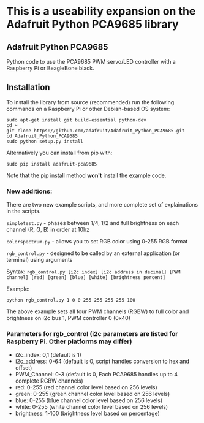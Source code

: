 # This is a useability expansion on the Adafruit Python PCA9685 library
## Adafruit Python PCA9685
Python code to use the PCA9685 PWM servo/LED controller with a Raspberry Pi or BeagleBone black.

## Installation

To install the library from source (recommended) run the following commands on a Raspberry Pi or other Debian-based OS system:

    sudo apt-get install git build-essential python-dev
    cd ~
    git clone https://github.com/adafruit/Adafruit_Python_PCA9685.git
    cd Adafruit_Python_PCA9685
    sudo python setup.py install

Alternatively you can install from pip with:

    sudo pip install adafruit-pca9685

Note that the pip install method **won't** install the example code.

### New additions:

There are two new example scripts, and more complete set of explainations in the scripts.

`simpletest.py` - phases between 1/4, 1/2 and full brightness on each channel (R, G, B) in order at 10hz

`colorspectrum.py` - allows you to set RGB color using 0-255 RGB format

`rgb_control.py` - designed to be called by an external application (or terminal) using arguments

Syntax: `rgb_control.py [i2c index] [i2c address in decimal] [PWM channel] [red] [green] [blue] [white] [brightness percent]`

Example:

`python rgb_control.py 1 0 0 255 255 255 255 100`

The above example sets all four PWM channels (RGBW) to full color and brightness on i2c bus 1, PWM controller 0 (0x40)

### Parameters for rgb_control (i2c parameters are listed for Raspberry Pi. Other platforms may differ)

 - i2c_index: 0,1 (default is 1)
 - i2c_address: 0-64 (default is 0, script handles conversion to hex and offset)
 - PWM_Channel: 0-3 (default is 0, Each PCA9685 handles up to 4 complete RGBW channels)
 - red: 0-255 (red channel color level based on 256 levels)
 - green: 0-255 (green channel color level based on 256 levels)
 - blue: 0-255 (blue channel color level based on 256 levels)
 - white: 0-255 (white channel color level based on 256 levels)
 - brightness: 1-100 (brightness level based on percentage)

